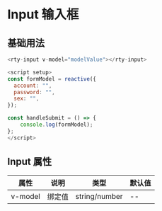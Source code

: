 # Input 输入框

## 基础用法

<rty-input v-model="modelValue"></rty-input>

```js
<rty-input v-model="modelValue"></rty-input>

<script setup>
const formModel = reactive({
  account: "",
  password: "",
  sex: "",
});

const handleSubmit = () => {
    console.log(formModel);
};
</script>
```

<script setup>
import {ref} from 'vue'
import {rtyInput} from 'rty-ui-plus'
import 'rty-ui-plus/es/style.css'
import commentComp from '../../vueComponents/comment.vue'

const modelValue = ref('')
</script>

## Input 属性

| 属性    | 说明   | 类型          | 默认值 |
| ------- | ------ | ------------- | ------ |
| v-model | 绑定值 | string/number | --     |

<commentComp />
